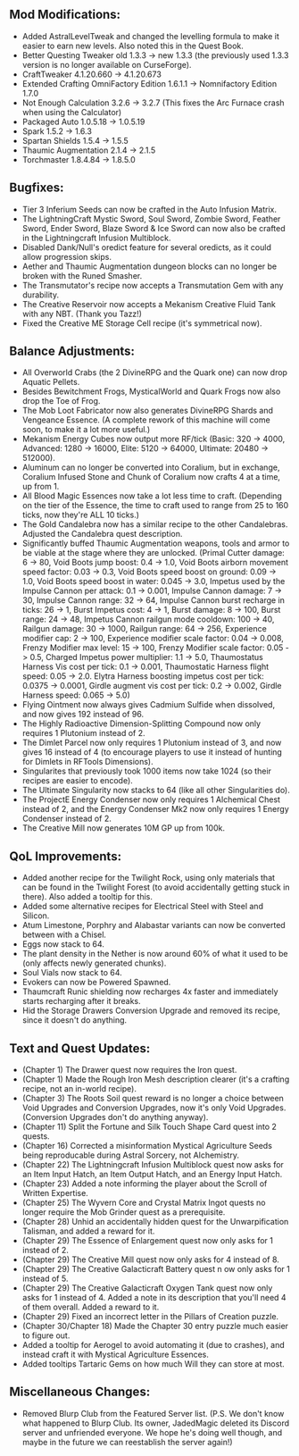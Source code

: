 
## Mod Modifications:

- Added AstralLevelTweak and changed the levelling formula to make it easier to earn new levels. Also noted this in the Quest Book.
- Better Questing Tweaker old 1.3.3 -> new 1.3.3 (the previously used 1.3.3 version is no longer available on CurseForge).
- CraftTweaker 4.1.20.660 -> 4.1.20.673
- Extended Crafting OmniFactory Edition 1.6.1.1 -> Nomnifactory Edition 1.7.0
- Not Enough Calculation 3.2.6 -> 3.2.7 (This fixes the Arc Furnace crash when using the Calculator)
- Packaged Auto 1.0.5.18 -> 1.0.5.19
- Spark 1.5.2 -> 1.6.3
- Spartan Shields 1.5.4 -> 1.5.5
- Thaumic Augmentation 2.1.4 -> 2.1.5
- Torchmaster 1.8.4.84 -> 1.8.5.0

## Bugfixes:

- Tier 3 Inferium Seeds can now be crafted in the Auto Infusion Matrix.
- The LightningCraft Mystic Sword, Soul Sword, Zombie Sword, Feather Sword, Ender Sword, Blaze Sword & Ice Sword can now also be crafted in the Lightningcraft Infusion Multiblock.
- Disabled Dank/Null's oredict feature for several oredicts, as it could allow progression skips.
- Aether and Thaumic Augmentation dungeon blocks can no longer be broken with the Runed Smasher.
- The Transmutator's recipe now accepts a Transmutation Gem with any durability.
- The Creative Reservoir now accepts a Mekanism Creative Fluid Tank with any NBT. (Thank you Tazz!)
- Fixed the Creative ME Storage Cell recipe (it's symmetrical now).

## Balance Adjustments:

- All Overworld Crabs (the 2 DivineRPG and the Quark one) can now drop Aquatic Pellets.
- Besides Bewitchment Frogs, MysticalWorld and Quark Frogs now also drop the Toe of Frog.
- The Mob Loot Fabricator now also generates DivineRPG Shards and Vengeance Essence. (A complete rework of this machine will come soon, to make it a lot more useful.)
- Mekanism Energy Cubes now output more RF/tick (Basic: 320 -> 4000, Advanced: 1280 -> 16000, Elite: 5120 -> 64000, Ultimate: 20480 -> 512000).
- Aluminum can no longer be converted into Coralium, but in exchange, Coralium Infused Stone and Chunk of Coralium now crafts 4 at a time, up from 1.
- All Blood Magic Essences now take a lot less time to craft. (Depending on the tier of the Essence, the time to craft used to range from 25 to 160 ticks, now they're ALL 10 ticks.)
- The Gold Candalebra now has a similar recipe to the other Candalebras. Adjusted the Candalebra quest description.
- Significantly buffed Thaumic Augmentation weapons, tools and armor to be viable at the stage where they are unlocked. (Primal Cutter damage: 6 -> 80, Void Boots jump boost: 0.4 -> 1.0, Void Boots airborn movement speed factor: 0.03 -> 0.3, Void Boots speed boost on ground: 0.09 -> 1.0, Void Boots speed boost in water: 0.045 -> 3.0, Impetus used by the Impulse Cannon per attack: 0.1 -> 0.001, Impulse Cannon damage: 7 -> 30, Impulse Cannon range: 32 -> 64, Impulse Cannon burst recharge in ticks: 26 -> 1, Burst Impetus cost: 4 -> 1, Burst damage: 8 -> 100, Burst range: 24 -> 48, Impetus Cannon railgun mode cooldown: 100 -> 40, Railgun damage: 30 -> 1000, Railgun range: 64 -> 256, Experience modifier cap: 2 -> 100, Experience modifier scale factor: 0.04 -> 0.008, Frenzy Modifier max level: 15 -> 100, Frenzy Modifier scale factor: 0.05 -> 0.5, Charged Impetus power multiplier: 1.1 -> 5.0, Thaumostatus Harness Vis cost per tick: 0.1 -> 0.001, Thaumostatic Harness flight speed: 0.05 -> 2.0. Elytra Harness boosting impetus cost per tick: 0.0375 -> 0.0001, Girdle augment vis cost per tick: 0.2 -> 0.002, Girdle Harness speed: 0.065 -> 5.0)
- Flying Ointment now always gives Cadmium Sulfide when dissolved, and now gives 192 instead of 96.
- The Highly Radioactive Dimension-Splitting Compound now only requires 1 Plutonium instead of 2.
- The Dimlet Parcel now only requires 1 Plutonium instead of 3, and now gives 16 instead of 4 (to encourage players to use it instead of hunting for Dimlets in RFTools Dimensions).
- Singularites that previously took 1000 items now take 1024 (so their recipes are easier to encode).
- The Ultimate Singularity now stacks to 64 (like all other Singularities do).
- The ProjectE Energy Condenser now only requires 1 Alchemical Chest instead of 2, and the Energy Condenser Mk2 now only requires 1 Energy Condenser instead of 2.
- The Creative Mill now generates 10M GP up from 100k.

## QoL Improvements:

- Added another recipe for the Twilight Rock, using only materials that can be found in the Twilight Forest (to avoid accidentally getting stuck in there). Also added a tooltip for this.
- Added some alternative recipes for Electrical Steel with Steel and Silicon.
- Atum Limestone, Porphry and Alabastar variants can now be converted between with a Chisel.
- Eggs now stack to 64.
- The plant density in the Nether is now around 60% of what it used to be (only affects newly generated chunks).
- Soul Vials now stack to 64.
- Evokers can now be Powered Spawned.
- Thaumcraft Runic shielding now recharges 4x faster and immediately starts recharging after it breaks.
- Hid the Storage Drawers Conversion Upgrade and removed its recipe, since it doesn't do anything.

## Text and Quest Updates:

- (Chapter 1) The Drawer quest now requires the Iron quest.
- (Chapter 1) Made the Rough Iron Mesh description clearer (it's a crafting recipe, not an in-world recipe).
- (Chapter 3) The Roots Soil quest reward is no longer a choice between Void Upgrades and Conversion Upgrades, now it's only Void Upgrades. (Conversion Upgrades don't do anything anyway).
- (Chapter 11) Split the Fortune and Silk Touch Shape Card quest into 2 quests.
- (Chapter 16) Corrected a misinformation Mystical Agriculture Seeds being reproducable during Astral Sorcery, not Alchemistry.
- (Chapter 22) The Lightningcraft Infusion Multiblock quest now asks for an Item Input Hatch, an Item Output Hatch, and an Energy Input Hatch.
- (Chapter 23) Added a note informing the player about the Scroll of Written Expertise.
- (Chapter 25) The Wyvern Core and Crystal Matrix Ingot quests no longer require the Mob Grinder quest as a prerequisite.
- (Chapter 28) Unhid an accidentally hidden quest for the Unwarpification Talisman, and added a reward for it.
- (Chapter 29) The Essence of Enlargement quest now only asks for 1 instead of 2.
- (Chapter 29) The Creative Mill quest now only asks for 4 instead of 8.
- (Chapter 29) The Creative Galacticraft Battery quest n ow only asks for 1 instead of 5.
- (Chapter 29) The Creative Galacticraft Oxygen Tank quest now only asks for 1 instead of 4. Added a note in its description that you'll need 4 of them overall. Added a reward to it.
- (Chapter 29) Fixed an incorrect letter in the Pillars of Creation puzzle.
- (Chapter 30/Chapter 18) Made the Chapter 30 entry puzzle much easier to figure out.
- Added a tooltip for Aerogel to avoid automating it (due to crashes), and instead craft it with Mystical Agriculture Essences.
- Added tooltips Tartaric Gems on how much Will they can store at most.

## Miscellaneous Changes:

- Removed Blurp Club from the Featured Server list. (P.S. We don't know what happened to Blurp Club. Its owner, JadedMagic deleted its Discord server and unfriended everyone. We hope he's doing well though, and maybe in the future we can reestablish the server again!)
